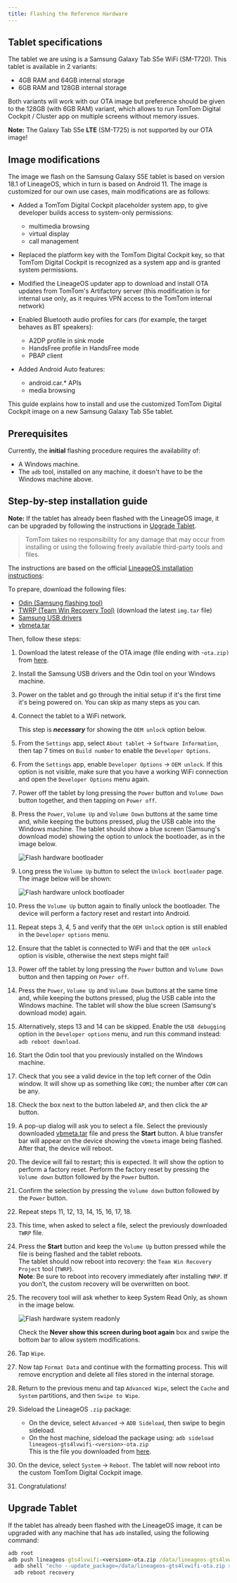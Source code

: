 ```yaml
---
title: Flashing the Reference Hardware
---
```


## Tablet specifications

The tablet we are using is a Samsung Galaxy Tab S5e WiFi (SM-T720).
This tablet is available in 2 variants:

- 4GB RAM and 64GB internal storage
- 6GB RAM and 128GB internal storage

Both variants will work with our OTA image but preference should be given to the 128GB
(with 6GB RAM) variant, which allows to run TomTom Digital Cockpit / Cluster app on multiple screens without
memory issues.

__Note:__ The Galaxy Tab S5e __LTE__ (SM-T725) is not supported by our OTA image!

## Image modifications

The image we flash on the Samsung Galaxy S5E tablet is based on version 18.1 of LineageOS, which
in turn is based on Android 11.
The image is customized for our own use cases, main modifications are as follows:

- Added a TomTom Digital Cockpit placeholder system app, to give developer builds access to system-only
  permissions:

  - multimedia browsing
  - virtual display
  - call management

- Replaced the platform key with the TomTom Digital Cockpit key, so that TomTom Digital Cockpit is recognized as a
  system app and is granted system permissions.
- Modified the LineageOS updater app to download and install OTA updates from TomTom's Artifactory
  server (this modification is for internal use only, as it requires VPN access to the TomTom
  internal network)
- Enabled Bluetooth audio profiles for cars (for example, the target behaves as BT speakers):

  - A2DP profile in sink mode
  - HandsFree profile in HandsFree mode
  - PBAP client

- Added Android Auto features:

  - android.car.* APIs
  - media browsing

This guide explains how to install and use the customized TomTom Digital Cockpit image on a new Samsung
Galaxy Tab S5e tablet.

## Prerequisites

Currently, the __initial__ flashing procedure requires the availability of:

- A Windows machine.
- The `adb` tool, installed on any machine, it doesn't have to be the Windows machine above.

## Step-by-step installation guide

__Note:__ If the tablet has already been flashed with the LineageOS image, it can be upgraded by
following the instructions in [Upgrade Tablet](#upgrade-tablet).

<Blockquote type="warning" hasIcon>
    TomTom takes no responsibility for any damage that may occur from installing or using the 
    following freely available third-party tools and files.
</Blockquote>

The instructions are based on the official
[LineageOS installation instructions](https://wiki.lineageos.org/devices/gts4lvwifi/install):

To prepare, download the following files:

- [Odin (Samsung flashing tool)](https://androidfilehost.com/?fid=4349826312261712202)
- [TWRP (Team Win Recovery Tool)](https://dl.twrp.me/gts4lvwifi/) (download the latest `img.tar` file)
- [Samsung USB drivers](https://developer.samsung.com/mobile/file/4d05badf-eaea-4095-af16-3aabfad74760)
- [vbmeta.tar](https://dl.twrp.me/gts4lvwifi/vbmeta.tar)

Then, follow these steps:

1. Download the latest release of the OTA image (file ending with -`ota.zip)` from
   [here](https://repo.tomtom.com/#browse/browse:ivi:com%2Ftomtom%2Fivi%2Flineageos-gts4lvwifi).

2. Install the Samsung USB drivers and the Odin tool on your Windows machine.

3. Power on the tablet and go through the initial setup if it's the first time it's being powered
   on. You can skip as many steps as you can.

4. Connect the tablet to a WiFi network.

   This step is ___necessary___ for showing the `OEM unlock` option below.

5. From the `Settings` app, select `About tablet` → `Software Information`, then tap 7
   times on `Build number` to enable the `Developer Options`.

6. From the `Settings` app, enable `Developer Options` → `OEM unlock`. If this option
   is not visible, make sure that you have a working WiFi connection and open the
   `Developer Options` menu again.

7. Power off the tablet by long pressing the `Power` button and `Volume Down` button
   together, and then tapping on `Power off`.

8. Press the `Power`, `Volume Up` and `Volume Down` buttons at the same time and,
   while keeping the buttons pressed, plug the USB cable into the Windows machine.
   The tablet should show a blue screen (Samsung's download mode) showing the option to unlock
   the bootloader, as in the image below.

   ![Flash hardware bootloader](images/flash_hw_bootloader.png)

9. Long press the `Volume Up` button to select the `Unlock bootloader` page. The image
   below will be shown:

   ![Flash hardware unlock bootloader](images/flash_hw_unlock_bootloader.png)

10. Press the `Volume Up` button again to finally unlock the bootloader. The device will
    perform a factory reset and restart into Android.

11. Repeat steps 3, 4, 5 and verify that the `OEM Unlock` option is still enabled in the
    `Developer options` menu.

12. Ensure that the tablet is connected to WiFi and that the `OEM unlock` option is
    visible, otherwise the next steps might fail!

13. Power off the tablet by long pressing the `Power` button
    and `Volume Down` button and then tapping on `Power off`.

14. Press the `Power`, `Volume Up` and `Volume Down` buttons at the same time and,
    while keeping the buttons pressed, plug the USB cable into the Windows machine.
    The tablet will show the blue screen (Samsung's download mode) again.

15. Alternatively, steps 13 and 14 can be skipped. Enable the `USB debugging` option in
    the `Developer options` menu, and run this command instead: `adb reboot download`.

16. Start the Odin tool that you previously installed on the Windows machine.

17. Check that you see a valid device in the top left corner of the Odin window. It will show up
    as something like `COM1`; the number after `COM` can be any.

18. Check the box next to the button labeled `AP`, and then click the `AP` button.

19. A pop-up dialog will ask you to select a file. Select the previously downloaded
    [vbmeta.tar](https://dl.twrp.me/gts4lvwifi/vbmeta.tar) file and press the __Start__ button.
    A blue transfer bar will appear on the device showing the `vbmeta` image being flashed.
    After that, the device will reboot.

20. The device will fail to restart; this is expected. It will show the option to perform a factory
    reset. Perform the factory reset by pressing the `Volume down` button followed by the
    `Power` button.

21. Confirm the selection by pressing the `Volume down` button followed by the `Power` button.

22. Repeat steps 11, 12, 13, 14, 15, 16, 17, 18.

23. This time, when asked to select a file, select the previously downloaded `TWRP` file.

24. Press the __Start__ button and keep the `Volume Up`  button pressed while the file is
    being flashed and the tablet reboots.<br/>
    The tablet should now reboot into recovery: the `Team Win Recovery Project` tool (`TWRP`).<br/>
    __Note__: Be sure to reboot into recovery immediately after installing `TWRP`. If you don’t, the
    custom recovery will be overwritten on boot.

25. The recovery tool will ask whether to keep System Read Only, as shown in the image below.

    ![Flash hardware system readonly](images/flash_hw_system_readonly.png)

    Check the __Never show this screen during boot again__ box and swipe the bottom bar to allow
    system modifications.

26. Tap `Wipe`.

27. Now tap `Format Data` and continue with the formatting process. This will remove
    encryption and delete all files stored in the internal storage.

28. Return to the previous menu and tap `Advanced Wipe`, select the `Cache` and
    `System` partitions, and then `Swipe to Wipe`.

29. Sideload the LineageOS `.zip` package:
    - On the device, select `Advanced` → `ADB Sideload`, then swipe to begin sideload.
    - On the host machine, sideload the package using:
      `adb sideload lineageos-gts4lvwifi-<version>-ota.zip`<br/>
      This is the file you downloaded from
      [here](https://repo.tomtom.com/#browse/browse:ivi:com%2Ftomtom%2Fivi%2Flineageos-gts4lvwifi).

30. On the device, select `System` → `Reboot`. The tablet will now reboot into the custom
    TomTom Digital Cockpit image.

31. Congratulations!

## Upgrade Tablet

If the tablet has already been flashed with the LineageOS image, it can be upgraded with any
machine that has `adb` installed, using the following command:

```cmd
adb root
adb push lineageos-gts4lvwifi-<version>-ota.zip /data/lineageos-gts4lvwifi-ota.zip && \
  adb shell "echo --update_package=/data/lineageos-gts4lvwifi-ota.zip > /cache/recovery/command" && \
  adb reboot recovery
```
